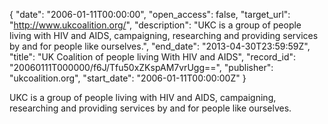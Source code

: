{
  "date": "2006-01-11T00:00:00", 
  "open_access": false, 
  "target_url": "http://www.ukcoalition.org/", 
  "description": "UKC is a group of people living with HIV and AIDS, campaigning, researching and providing services by and for people like ourselves.", 
  "end_date": "2013-04-30T23:59:59Z", 
  "title": "UK Coalition of people living With HIV and AIDS", 
  "record_id": "20060111T000000/f6J/Tfu50xZKspAM7vrUgg==", 
  "publisher": "ukcoalition.org", 
  "start_date": "2006-01-11T00:00:00Z"
}

UKC is a group of people living with HIV and AIDS, campaigning, researching and providing services by and for people like ourselves.